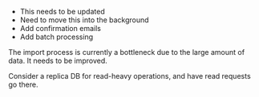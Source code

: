 - This needs to be updated
- Need to move this into the background
- Add confirmation emails
- Add batch processing

The import process is currently a bottleneck due to the large amount of data. It needs to be improved.

Consider a replica DB for read-heavy operations, and have read requests go there.